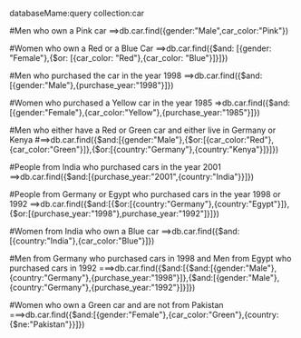 databaseMame:query
collection:car


#Men who own a Pink car
==>db.car.find({gender:"Male",car_color:"Pink"})


#Women who own a Red or a Blue Car
==>db.car.find({$and: [{gender: "Female"},{$or: [{car_color: "Red"},{car_color: "Blue"}]}]})


#Men who purchased the car in the year 1998
==>db.car.find({$and:[{gender:"Male"},{purchase_year:"1998"}]})


#Women who purchased a Yellow car in the year 1985
=>db.car.find({$and:[{gender:"Female"},{car_color:"Yellow"},{purchase_year:"1985"}]})


#Men who either have a Red or Green car and either live in Germany or Kenya
     #==>db.car.find({$and:[{gender:"Male"},{$or:[{car_color:"Red"},{car_color:"Green"}]},{$or:[{country:"Germany"},{country:"Kenya"}]}]})


#People from India who purchased cars in the year 2001
==>db.car.find({$and:[{purchase_year:"2001",{country:"India"}}]})


#People from Germany or Egypt who purchased cars in the year 1998 or 1992
==>db.car.find({$and:[{$or:[{country:"Germany"},{country:"Egypt"}]},{$or:[{purchase_year:"1998"},purchase_year:"1992"]}]})

#Women from India who own a Blue car
==>db.car.find({$and:[{country:"India"},{car_color:"Blue"}]})

#Men from Germany who purchased cars in 1998 and Men from Egypt who purchased cars in 1992
===>db.car.find({$and:[{$and:[{gender:"Male"},{country:"Germany"},{purchase_year:"1998"}]},{$and:[{gender:"Male"},{country:"Germany"},{purchase_year:"1992"}]}]})

#Women who own a Green car and are not from Pakistan
===>db.car.find({$and:[{gender:"Female"},{car_color:"Green"},{country:{$ne:"Pakistan"}}]})